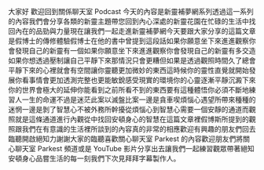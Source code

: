 大家好 歡迎回到關係聊天室 Podcast 今天的內容是新靈補夢網系列透過這一系列的內容我們會分享各類的新靈主題帶您回到內心深處的新靈花園在忙碌的生活中找回內在的品勁與力量現在讓我們一起走進新靈補夢網今天要跟大家分享的這篇文章是假博士的傳修體驗假博士在他的書中曾提到這段話如果你願意坐下來進進觀察你會發現自己的新靈有一個如果你願意坐下來進進觀察你會發現自己的新靈有多交造如果你想透過壓制讓自己平靜下來那情況只會更糟但如果是透過觀照時間久了總會平靜下來的心裡就會有空間讓你靈聽更加微妙的東西這時候你的靈性直覺就開始發展你看事情會更加透測完整也更能敏銳感受現實的環境你的心靈逐漸平靜沉澱下來你的世界會極大的延伸你能看到之前所看不到的東西要有這種體悟你必須不斷地練習人一生的命運不過是迷茫此案以滅盤比案一邊是貪車喫煩惱心遇望所帶來種種的迷惘一邊是剝了智慧心不被外務所幹擾從煩惱心到智慧心需要一個安靜的通道而觀照就是這條通道進行內觀從中找回安頓身心的智慧在這篇文章裡假博斯所提到的觀照跟我們在有意識的生活裡所談到的內容真的非常的相應歡迎有興趣的朋友們回去臨聽開啟絕知力謝謝大家的臨聽喜歡關心聊天室 Parkest 的內容歡迎朋友們將關心聊天室 Parkest 頻道或是 YouTube 影片分享出去讓我們一起練習觀眾帶著絕知安頓身心品嘗生活的每一刻我們下次見拜拜字幕製作人。